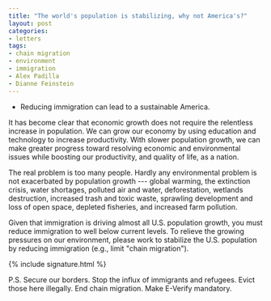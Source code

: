 ```yaml
---
title: "The world's population is stabilizing, why not America's?"
layout: post
categories:
- letters
tags:
- chain migration
- environment
- immigration
- Alex Padilla
- Dianne Feinstein
---
```


- Reducing immigration can lead to a sustainable America.

It has become clear that economic growth does not require the relentless increase in population. We can grow our economy by using education and technology to increase productivity. With slower population growth, we can make greater progress toward resolving economic and environmental issues while boosting our productivity, and quality of life, as a nation.

The real problem is too many people. Hardly any environmental problem is not exacerbated by population growth --- global warming, the extinction crisis, water shortages, polluted air and water, deforestation, wetlands destruction, increased trash and toxic waste, sprawling development and loss of open space, depleted fisheries, and increased farm pollution.

Given that immigration is driving almost all U.S. population growth, you must reduce immigration to well below current levels. To relieve the growing pressures on our environment, please work to stabilize the U.S. population by reducing immigration (e.g., limit "chain migration").

{% include signature.html %}

P.S. Secure our borders. Stop the influx of immigrants and refugees. Evict those here illegally. End chain migration. Make E-Verify mandatory.
